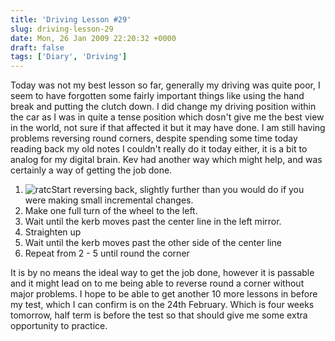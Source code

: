 ```yaml
---
title: 'Driving Lesson #29'
slug: driving-lesson-29
date: Mon, 26 Jan 2009 22:20:32 +0000
draft: false
tags: ['Diary', 'Driving']
---
```


Today was not my best lesson so far, generally my driving was quite poor, I seem to have forgotten some fairly important things like using the hand break and putting the clutch down. I did change my driving position within the car as I was in quite a tense position which dosn't give me the best view in the world, not sure if that affected it but it may have done. I am still having problems reversing round corners, despite spending some time today reading back my old notes I couldn't really do it today either, it is a bit to analog for my digital brain. Kev had another way which might help, and was certainly a way of getting the job done.

1.  ![ratc](/img/archive/2009/01/ratc-300x192.png "ratc")Start reversing back, slightly further than you would do if you were making small incremental changes.
2.  Make one full turn of the wheel to the left.
3.  Wait until the kerb moves past the center line in the left mirror.
4.  Straighten up
5.  Wait until the kerb moves past the other side of the center line
6.  Repeat from 2 - 5 until round the corner

It is by no means the ideal way to get the job done, however it is passable and it might lead on to me being able to reverse round a corner without major problems. I hope to be able to get another 10 more lessons in before my test, which I can confirm is on the 24th February. Which is four weeks tomorrow, half term is before the test so that should give me some extra opportunity to practice.